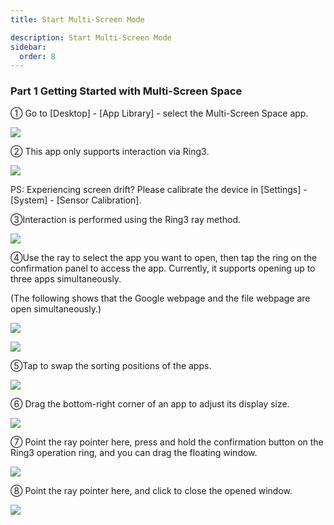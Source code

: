```yaml
---
title: Start Multi-Screen Mode

description: Start Multi-Screen Mode
sidebar:
  order: 8
---
```


### Part 1 Getting Started with Multi-Screen Space

① Go to \[Desktop] - \[App Library] - select the Multi-Screen Space app.

![](public/images/air3/multi-screen-1.PNG)

② This app only supports interaction via Ring3.

![](public/images/air3/multi-screen-2.png)

PS: Experiencing screen drift? Please calibrate the device in \[Settings] - \[System] - \[Sensor Calibration].

③Interaction is performed using the Ring3 ray method.

![](public/images/air3/multi-screen-3.jpg)

④Use the ray to select the app you want to open, then tap the ring on the confirmation panel to access the app. Currently, it supports opening up to three apps simultaneously.

(The following shows that the Google webpage and the file webpage are open simultaneously.)

![](public/images/air3/multi-screen-4.jpg)

![](public/images/air3/multi-screen-5.jpg)

⑤Tap to swap the sorting positions of the apps.

![](public/images/air3/multi-screen-6.jpg)

⑥ Drag the bottom-right corner of an app to adjust its display size.

![](public/images/air3/multi-screen-7.png)

⑦ Point the ray pointer here, press and hold the confirmation button on the Ring3 operation ring, and you can drag the floating window.

![](public/images/air3/multi-screen-8.png)

⑧ Point the ray pointer here, and click to close the opened window.

![](public/images/air3/multi-screen-9.png)


